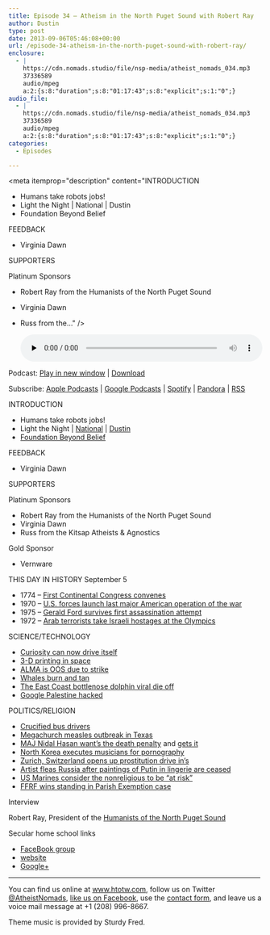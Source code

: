 ```yaml
---
title: Episode 34 – Atheism in the North Puget Sound with Robert Ray
author: Dustin
type: post
date: 2013-09-06T05:46:08+00:00
url: /episode-34-atheism-in-the-north-puget-sound-with-robert-ray/
enclosure:
  - |
    https://cdn.nomads.studio/file/nsp-media/atheist_nomads_034.mp3
    37336589
    audio/mpeg
    a:2:{s:8:"duration";s:8:"01:17:43";s:8:"explicit";s:1:"0";}
audio_file:
  - |
    https://cdn.nomads.studio/file/nsp-media/atheist_nomads_034.mp3
    37336589
    audio/mpeg
    a:2:{s:8:"duration";s:8:"01:17:43";s:8:"explicit";s:1:"0";}
categories:
  - Episodes

---
```

<div itemscope itemtype="http://schema.org/AudioObject">
  <meta itemprop="name" content="Episode 34 – Atheism in the North Puget Sound with Robert Ray" />
  
  <meta itemprop="uploadDate" content="2013-09-05T23:46:08-06:00" />
  
  <meta itemprop="encodingFormat" content="audio/mpeg" />
  
  <meta itemprop="duration" content="PT1H17M43S" />
  
  <meta itemprop="description" content="INTRODUCTION
* Humans take robots jobs!
* Light the Night | National | Dustin
* Foundation Beyond Belief

FEEDBACK
* Virginia Dawn

SUPPORTERS

Platinum Sponsors
* Robert Ray from the Humanists of the North Puget Sound
* Virginia Dawn
* Russ from the..." />
  
  <meta itemprop="contentUrl" content="https://dts.podtrac.com/redirect.mp3/cdn.nomads.studio/file/nsp-media/atheist_nomads_034.mp3" />
  
  <meta itemprop="contentSize" content="35.6" />
  </p> 
  
  <div class="powerpress_player" id="powerpress_player_8289">
    <audio class="wp-audio-shortcode" id="audio-5204-33" preload="none" style="width: 100%;" controls="controls"><source type="audio/mpeg" src="https://dts.podtrac.com/redirect.mp3/cdn.nomads.studio/file/nsp-media/atheist_nomads_034.mp3?_=33" /><a href="https://dts.podtrac.com/redirect.mp3/cdn.nomads.studio/file/nsp-media/atheist_nomads_034.mp3">https://dts.podtrac.com/redirect.mp3/cdn.nomads.studio/file/nsp-media/atheist_nomads_034.mp3</a></audio>
  </div>
</div>

<p class="powerpress_links powerpress_links_mp3">
  Podcast: <a href="https://dts.podtrac.com/redirect.mp3/cdn.nomads.studio/file/nsp-media/atheist_nomads_034.mp3" class="powerpress_link_pinw" target="_blank" title="Play in new window" onclick="return powerpress_pinw('https://htotw.com/?powerpress_pinw=5204-podcast');" rel="nofollow">Play in new window</a> | <a href="https://dts.podtrac.com/redirect.mp3/cdn.nomads.studio/file/nsp-media/atheist_nomads_034.mp3" class="powerpress_link_d" title="Download" rel="nofollow" download="atheist_nomads_034.mp3">Download</a>
</p>

<p class="powerpress_links powerpress_subscribe_links">
  Subscribe: <a href="https://podcasts.apple.com/us/podcast/humanists-take-on-the-world/id530050098?mt=2&ls=1" class="powerpress_link_subscribe powerpress_link_subscribe_itunes" target="_blank" title="Subscribe on Apple Podcasts" rel="nofollow">Apple Podcasts</a> | <a href="https://www.google.com/podcasts?feed=aHR0cDovL2F0aGVpc3Rub21hZHMubGlic3luLmNvbS9yc3M%3D" class="powerpress_link_subscribe powerpress_link_subscribe_googleplay" target="_blank" title="Subscribe on Google Podcasts" rel="nofollow">Google Podcasts</a> | <a href="https://open.spotify.com/show/3LzK2xZGike6Tc1GEMtMbr?si=LieN9SNuTpq96smuaUsH8A" class="powerpress_link_subscribe powerpress_link_subscribe_spotify" target="_blank" title="Subscribe on Spotify" rel="nofollow">Spotify</a> | <a href="https://www.pandora.com/podcast/atheist-nomads/PC:10122?corr=62071012&part=ug" class="powerpress_link_subscribe powerpress_link_subscribe_pandora" target="_blank" title="Subscribe on Pandora" rel="nofollow">Pandora</a> | <a href="https://htotw.com/feed/podcast/" class="powerpress_link_subscribe powerpress_link_subscribe_rss" target="_blank" title="Subscribe via RSS" rel="nofollow">RSS</a>
</p>

INTRODUCTION  
* Humans take robots jobs!  
* Light the Night | <a href="http://pages.lightthenight.org/2013/FBB" target="_blank" rel="noopener">National</a> | <a href="http://pages.lightthenight.org/oswim/Boise13/TreasureValleyCoalitionofReasonFBB" target="_blank" rel="noopener">Dustin</a>  
* <a href="http://foundationbeyondbelief.org/" target="_blank" rel="noopener">Foundation Beyond Belief</a>

FEEDBACK  
* Virginia Dawn

SUPPORTERS

Platinum Sponsors  
* Robert Ray from the Humanists of the North Puget Sound  
* Virginia Dawn  
* Russ from the Kitsap Atheists & Agnostics

Gold Sponsor  
* Vernware

THIS DAY IN HISTORY September 5  
* 1774 &#8211; <a href="http://www.history.com/this-day-in-history/first-continental-congress-convenes" target="_blank" rel="noopener">First Continental Congress convenes</a>  
* 1970 &#8211; <a href="http://www.history.com/this-day-in-history/us-forces-launch-last-major-american-operation-of-the-war" target="_blank" rel="noopener">U.S. forces launch last major American operation of the war</a>  
* 1975 &#8211; <a href="http://www.history.com/this-day-in-history/gerald-ford-survives-first-assassination-attempt" target="_blank" rel="noopener">Gerald Ford survives first assassination attempt</a>  
* 1972 &#8211; <a href="http://www.history.com/this-day-in-history/arab-terrorists-take-israeli-hostages-at-the-olympics" target="_blank" rel="noopener">Arab terrorists take Israeli hostages at the Olympics</a>

SCIENCE/TECHNOLOGY  
* <a href="http://www.forbes.com/sites/alexknapp/2013/08/28/curiosity-can-now-drive-itself-across-the-martian-surface/" target="_blank" rel="noopener">Curiosity can now drive itself</a>  
* <a href="http://www.cnn.com/2013/08/13/tech/innovation/nasa-3d-printer/index.html" target="_blank" rel="noopener">3-D printing in space</a>  
* <a href="http://www.newscientist.com/article/dn24107-strike-blinds-the-worlds-largest-radio-telescope.html?cmpid=RSS%7CNSNS%7C2012-GLOBAL%7Conline-news#.UiJBax323qo" target="_blank" rel="noopener">ALMA is OOS due to strike</a>  
* <a href="http://phys.org/news/2013-08-whales-sunburn.html" target="_blank" rel="noopener">Whales burn and tan</a>  
* <a href="http://www.washingtonpost.com/national/health-science/die-off-of-bottlenose-dolphins-caused-by-virus-is-worst-in-25-years/2013/08/27/69c135cc-0f48-11e3-bdf6-e4fc677d94a1_story.html" target="_blank" rel="noopener">The East Coast bottlenose dolphin viral die off</a>  
* <a href="http://techcrunch.com/2013/08/26/google-palestine-hacked-and-defaced-seemingly-through-a-domain-registry-attack/" target="_blank" rel="noopener">Google Palestine hacked</a>

POLITICS/RELIGION  
* <a href="http://www.cnn.com/2013/08/30/world/americas/crucified-bus-drivers-paraguay/index.html" target="_blank" rel="noopener">Crucified bus drivers</a>  
* <a href="http://thinkprogress.org/health/2013/08/27/2532651/measles-outbreak-texas-megachurch/" target="_blank" rel="noopener">Megachurch measles outbreak in Texas</a>  
* <a href="http://www.lakewyliepilot.com/2013/08/24/2038108/for-fort-hood-shooter-is-execution.html" target="_blank" rel="noopener">MAJ Nidal Hasan want’s the death penalty</a> and <a href="http://www.huffingtonpost.com/2013/08/30/nidal-hasan-death-row_n_3845609.html" target="_blank" rel="noopener">gets it</a>  
* <a href="http://english.chosun.com/site/data/html_dir/2013/08/29/2013082901412.html" target="_blank" rel="noopener">North Korea executes musicians for pornography</a>  
* <a href="http://www.cnn.com/2013/08/26/world/europe/switzerland-sex-drive-ins/index.html" target="_blank" rel="noopener">Zurich, Switzerland opens up prostitution drive in’s</a>  
* <a href="http://www.theatlantic.com/international/archive/2013/08/fearing-retribution-artist-behind-putin-lingerie-painting-leaves-russia/279181/" target="_blank" rel="noopener">Artist fleas Russia after paintings of Putin in lingerie are ceased</a>  
* <a href="http://ffrf.org/news/news-releases/item/18481-marine-corps-labels-nonreligious-marines-%E2%80%9Cat-risk%E2%80%9D" target="_blank" rel="noopener">US Marines consider the nonreligious to be “at risk”</a>  
* <a href="http://ffrf.org/news/news-releases/item/18643-ffrf-wins-standing-to-sue-irs-over-form-990" target="_blank" rel="noopener">FFRF wins standing in Parish Exemption case</a>

Interview

Robert Ray, President of the <a href="http://www.humanistsnps.org/" target="_blank" rel="noopener">Humanists of the North Puget Sound</a>

Secular home school links  
* <a href="https://www.facebook.com/groups/45865891034" target="_blank" rel="noopener">FaceBook group</a>  
* <a href="http://www.secularhomeschool.com/" target="_blank" rel="noopener">website</a>  
* <a href="https://plus.google.com/u/1/communities/113114066205161952503" target="_blank" rel="noopener">Google+</a>

<hr width="500" />

You can find us online at <a href="https://www.htotw.com/" target="_blank" rel="noopener">www.htotw.com</a>, follow us on Twitter <a href="https://htotw.com/twitter" target="_blank" rel="noopener">@AtheistNomads</a>, <a href="https://htotw.com/facebook" target="_blank" rel="noopener">like us on Facebook</a>, use the [contact form](https://htotw.com/contact), and leave us a voice mail message at +1 (208) 996-8667.

Theme music is provided by Sturdy Fred.